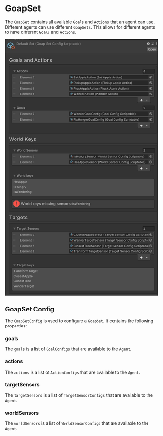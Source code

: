 ﻿# GoapSet
The `GoapSet` contains all available `Goals` and `Actions` that an agent can use. Different agents can use different `GoapSets`. This allows for different agents to have different `Goals` and `Actions`.

![Screenshot of GoapSetConfig](images/goap-set.jpg)

## GoapSet Config
The `GoapSetConfig` is used to configure a `GoapSet`. It contains the following properties:

### goals
The `goals` is a list of `GoalConfigs` that are available to the `Agent`.

### actions
The `actions` is a list of `ActionConfigs` that are available to the `Agent`.

### targetSensors
The `targetSensors` is a list of `TargetSensorConfigs` that are available to the `Agent`.

### worldSensors
The `worldSensors` is a list of `WorldSensorConfigs` that are available to the `Agent`.